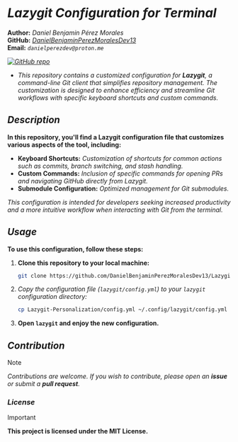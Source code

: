 <!-- Author: Daniel Benjamin Perez Morales -->
<!-- GitHub: https://github.com/DanielBenjaminPerezMoralesDev13 -->
<!-- GitLab: https://gitlab.com/DanielBenjaminPerezMoralesDev13 -->
<!-- Email: danielperezdev@proton.me -->

# ***Lazygit Configuration for Terminal***

**Author:** *Daniel Benjamin Pérez Morales*  
**GitHub:** *[DanielBenjaminPerezMoralesDev13](https://github.com/DanielBenjaminPerezMoralesDev13 "https://github.com/DanielBenjaminPerezMoralesDev13")*  
**Email:** *`danielperezdev@proton.me`*

*[![GitHub repo](https://img.shields.io/badge/GitHub-Repository-blue)](https://github.com/DanielBenjaminPerezMoralesDev13/Lazygit-Personalization "https://github.com/DanielBenjaminPerezMoralesDev13/Lazygit-Personalization")*

- *This repository contains a customized configuration for **Lazygit**, a command-line Git client that simplifies repository management. The customization is designed to enhance efficiency and streamline Git workflows with specific keyboard shortcuts and custom commands.*

## ***Description***

**In this repository, you'll find a **Lazygit** configuration file that customizes various aspects of the tool, including:**

- **Keyboard Shortcuts:** *Customization of shortcuts for common actions such as commits, branch switching, and stash handling.*
- **Custom Commands:** *Inclusion of specific commands for opening PRs and navigating GitHub directly from Lazygit.*
- **Submodule Configuration:** *Optimized management for Git submodules.*

*This configuration is intended for developers seeking increased productivity and a more intuitive workflow when interacting with Git from the terminal.*

## ***Usage***

**To use this configuration, follow these steps:**

1. **Clone this repository to your local machine:**

   ```bash
   git clone https://github.com/DanielBenjaminPerezMoralesDev13/Lazygit-Personalization.git --depth=1 --verbose
   ```

2. *Copy the configuration file (`lazygit/config.yml`) to your `lazygit` configuration directory:*

   ```bash
   cp Lazygit-Personalization/config.yml ~/.config/lazygit/config.yml
   ```

3. **Open `lazygit` and enjoy the new configuration.**

## ***Contribution***

> [!NOTE]  
> *Contributions are welcome. If you wish to contribute, please open an **issue** or submit a **pull request**.*

### ***License***

> [!IMPORTANT]  
> **This project is licensed under the MIT License.**
